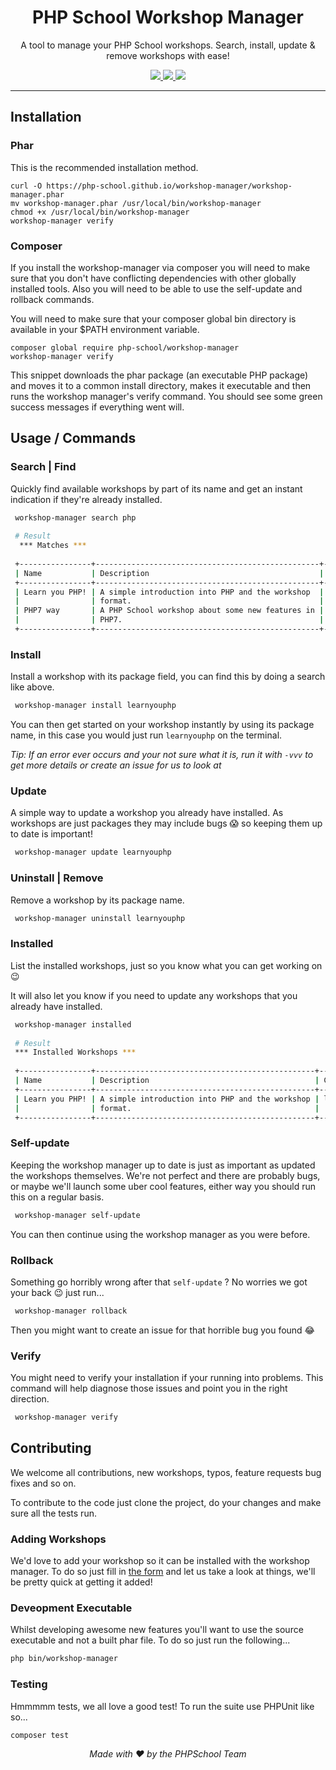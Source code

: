 <h1 align="center">PHP School Workshop Manager</h1>

<p align="center">
A tool to manage your PHP School workshops. Search, install, update & remove workshops with ease!
</p>

<p align="center">
<a href="https://github.com/php-school/workshop-manager/actions">
    <img src="https://github.com/php-school/workshop-manager/workflows/WorkshopManager/badge.svg">
</a>
<a href="https://codecov.io/github/php-school/workshop-manager">
    <img src="https://img.shields.io/codecov/c/github/php-school/workshop-manager.svg?style=flat-square">
</a>
<a href="https://phpschool-team.slack.com/messages">
    <img src="https://phpschool.herokuapp.com/badge.svg">
</a>
</p>

----

## Installation

### Phar

This is the recommended installation method.

```
curl -O https://php-school.github.io/workshop-manager/workshop-manager.phar
mv workshop-manager.phar /usr/local/bin/workshop-manager
chmod +x /usr/local/bin/workshop-manager
workshop-manager verify
```

### Composer

If you install the workshop-manager via composer you will need to make sure that you don't have conflicting dependencies
with other globally installed tools. Also you will need to be able to use the self-update and rollback commands.

You will need to make sure that your composer global bin directory is available in your $PATH environment variable.

```
composer global require php-school/workshop-manager
workshop-manager verify
```

This snippet downloads the phar package (an executable PHP package) and moves it to a common install directory, makes it executable and then runs the workshop manager's verify command. You should see some green success messages if everything went will.


## Usage / Commands

### Search | Find

Quickly find available workshops by part of its name and get an instant indication if they're already installed.

```sh
 workshop-manager search php
 
 # Result
  *** Matches ***
 
 +----------------+--------------------------------------------------+-------------+-----------+------------+
 | Name           | Description                                      | Code        | Type      | Installed? |
 +----------------+--------------------------------------------------+-------------+-----------+------------+
 | Learn you PHP! | A simple introduction into PHP and the workshop  | learnyouphp | Core      |     ✘      |
 |                | format.                                          |             |           |            |
 | PHP7 way       | A PHP School workshop about some new features in | php7way     + Community |     ✘      |
 |                | PHP7.                                            |             |           |            |
 +----------------+--------------------------------------------------+-------------+-----------+------------+
```

### Install

Install a workshop with its package field, you can find this by doing a search like above. 

```sh
 workshop-manager install learnyouphp
```

You can then get started on your workshop instantly by using its package name, in this case you would just run `learnyouphp` on the terminal. 

_*Tip:* If an error ever occurs and your not sure what it is, run it with `-vvv` to get more details or create an issue for us to look at_

### Update

A simple way to update a workshop you already have installed. As workshops are just packages they may include bugs :scream: so keeping them up to date is important!

```sh
 workshop-manager update learnyouphp
```

### Uninstall | Remove

Remove a workshop by its package name.

```sh
 workshop-manager uninstall learnyouphp
```

### Installed

List the installed workshops, just so you know what you can get working on :wink:

It will also let you know if you need to update any workshops that you already have installed.

```sh
 workshop-manager installed
 
 # Result
 *** Installed Workshops ***
 
 +----------------+-------------------------------------------------+-------------+-----------+---------+------------------------+
 | Name           | Description                                     | Code        | Type      | Version | New version available? |
 +----------------+-------------------------------------------------+-------------+-----------+---------+------------------------+
 | Learn you PHP! | A simple introduction into PHP and the workshop | learnyouphp | Community | 0.3.1   | Nope!                  |
 |                | format.                                         |             |           |         |                        |
 +----------------+-------------------------------------------------+-------------+-----------+---------+------------------------+
```

### Self-update

Keeping the workshop manager up to date is just as important as updated the workshops themselves. We're not perfect and there are probably bugs, or maybe we'll launch some uber cool features, either way you should run this on a regular basis.

```sh
 workshop-manager self-update
```

You can then continue using the workshop manager as you were before.

### Rollback

Something go horribly wrong after that `self-update` ? No worries we got your back :wink: just run...

```sh
 workshop-manager rollback
```

Then you might want to create an issue for that horrible bug you found :joy:

### Verify

You might need to verify your installation if your running into problems. This command will help diagnose those issues and point you in the right direction. 

```sh 
 workshop-manager verify
```

## Contributing

We welcome all contributions, new workshops, typos, feature requests bug fixes and so on. 

To contribute to the code just clone the project, do your changes and make sure all the tests run.

### Adding Workshops

We'd love to add your workshop so it can be installed with the workshop manager. To do so just fill in [the form](https://phpschool.io/submit) and let us take a look at things, we'll be pretty quick at getting it added!


### Deveopment Executable

Whilst developing awesome new features you'll want to use the source executable and not a built phar file. To do so just run the following...

```sh
php bin/workshop-manager
```

### Testing

Hmmmmm tests, we all love a good test! To run the suite use PHPUnit like so... 

```sh
composer test
```

_<p align="center">Made with :heart: by the PHPSchool Team</p>_
